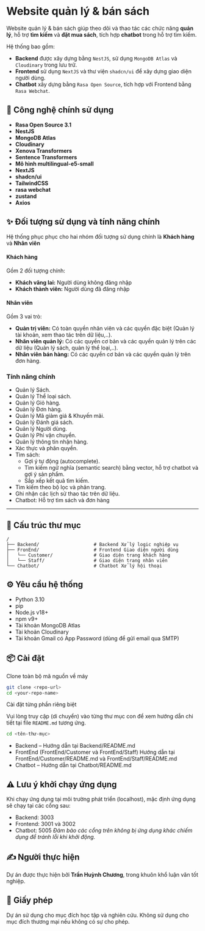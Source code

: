 # Website quản lý & bán sách
Website quản lý & bán sách giúp theo dõi và thao tác các chức năng **quản lý**, hỗ trợ **tìm kiếm** và **đặt mua sách**, tích hợp **chatbot** trong hỗ trợ tìm kiếm.

Hệ thống bao gồm:
- **Backend** được xây dựng bằng `NestJS`, sử dụng `MongoDB Atlas` và `Cloudinary` trong lưu trữ.
- **Frontend** sử dụng `NextJS` và thư viện `shadcn/ui` để xây dựng giao diện người dùng.
- **Chatbot** xây dựng bằng `Rasa Open Source`, tích hợp với Frontend bằng `Rasa Webchat`.
 
## 🚀 Công nghệ chính sử dụng
- **Rasa Open Source 3.1**
- **NestJS**
- **MongoDB Atlas**
- **Cloudinary**
- **Xenova Transformers**
- **Sentence Transformers**
- **Mô hình multilingual-e5-small**
- **NextJS**
- **shadcn/ui**
- **TailwindCSS**
- **rasa webchat**
- **zustand**
- **Axios**


## ✨ Đối tượng sử dụng và tính năng chính
Hệ thống phục phục cho hai nhóm đối tượng sử dụng chính là **Khách hàng** và **Nhân viên**
#### Khách hàng
Gồm 2 đối tượng chính:
- **Khách vãng lai:** Người dùng không đăng nhập
- **Khách thành viên:** Người dùng đã đăng nhập

#### Nhân viên
Gồm 3 vai trò:
- **Quản trị viên:** Có toàn quyền nhân viên và các quyền đặc biệt (Quản lý tài khoản, xem thao tác trên dữ liệu,..).
- **Nhân viên quản lý:** Có các quyền cơ bản và các quyền quản lý trên các dữ liệu (Quản lý sách, quản lý thể loại,..).
- **Nhân viên bán hàng:** Có các quyền cơ bản và các quyền quản lý trên đơn hàng.

### Tính năng chính
- Quản lý Sách.
- Quản lý Thể loại sách.
- Quản lý Giỏ hàng.
- Quản lý Đơn hàng.
- Quản lý Mã giảm giá & Khuyến mãi.
- Quản lý Đánh giá sách.
- Quản lý Người dùng.
- Quản lý Phí vận chuyển.
- Quản lý thông tin nhận hàng.
- Xác thực và phân quyền.
- Tìm sách:
  - Gợi ý tự động (autocomplete).
  - Tìm kiếm ngữ nghĩa (semantic search) bằng vector, hỗ trợ chatbot và gợi ý sản phẩm.
  - Sắp xếp kết quả tìm kiếm.
- Tìm kiếm theo bộ lọc và phân trang.
- Ghi nhận các lịch sử thao tác trên dữ liệu.
- Chatbot: Hỗ trợ tìm sách và đơn hàng
---

## 📁 Cấu trúc thư mục

```plaintext
/
├── Backend/                    # Backend Xử lý logic nghiệp vụ
├── FronEnd/                    # Frontend Giao diện người dùng
│   └── Customer/               # Giao diện trang khách hàng
│   └── Staff/                  # Giao diện trang nhân viên
└── Chatbot/                    # Chatbot Xử lý hội thoại

```

## ⚙️ Yêu cầu hệ thống
- Python 3.10
- pip
- Node.js v18+
- npm v9+
- Tài khoản MongoDB Atlas
- Tài khoản Cloudinary
- Tài khoản Gmail có App Password (dùng để gửi email qua SMTP)

## 📦 Cài đặt
Clone toàn bộ mã nguồn về máy
```bash
git clone <repo-url>
cd <your-repo-name>
```
Cài đặt từng phần riêng biệt

Vui lòng truy cập (di chuyển) vào từng thư mục con để xem hướng dẫn chi tiết tại file `README.md` tương ứng.
```bash
cd <tên-thư-mục>
```
- Backend – Hướng dẫn tại Backend/README.md
- FrontEnd (FrontEnd/Customer và FrontEnd/Staff) Hướng dẫn tại FrontEnd/Customer/README.md và FrontEnd/Staff/README.md
- Chatbot – Hướng dẫn tại Chatbot/README.md


## ⚠️ Lưu ý khởi chạy ứng dụng
Khi chạy ứng dụng tại môi trường phát triển (localhost), mặc định ứng dụng sẽ chạy tại các cổng sau:
- Backend: 3003
- Frontend: 3001 và 3002
- Chatbot: 5005
_Đảm bảo các cổng trên không bị ứng dụng khác chiếm dụng để tránh lỗi khi khởi động._

## ✍️ Người thực hiện

Dự án được thực hiện bởi **Trần Huỳnh Chương**, trong khuôn khổ luận văn tốt nghiệp.

## 📄 Giấy phép

Dự án sử dụng cho mục đích học tập và nghiên cứu. Không sử dụng cho mục đích thương mại nếu không có sự cho phép.